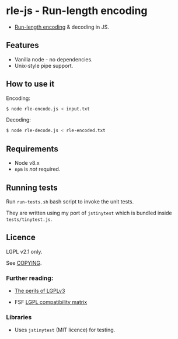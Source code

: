 # rle-js - Run-length encoding

* [Run-length encoding](https://en.wikipedia.org/wiki/Run-length_encoding) & decoding in JS.

## Features
* Vanilla node - no dependencies.
* Unix-style pipe support.

## How to use it
Encoding:
```bash
$ node rle-encode.js < input.txt
```

Decoding:
```bash
$ node rle-decode.js < rle-encoded.txt
```

## Requirements
* Node v8.x
* `npm` is *not* required.

## Running tests
Run `run-tests.sh` bash script to invoke the unit tests.

They are written using my port of `jstinytest` which is bundled
inside `tests/tinytest.js`.


## Licence
LGPL v2.1 only.

See [COPYING](COPYING).

### Further reading:

* [The perils of LGPLv3](https://nikmav.blogspot.com/2013/03/the-perils-of-lgplv3.html)

* FSF [LGPL compatibility matrix](https://gplv3.fsf.org/dd3-faq#gpl-compat-matrix)

### Libraries
* Uses `jstinytest` (MIT licence) for testing.
